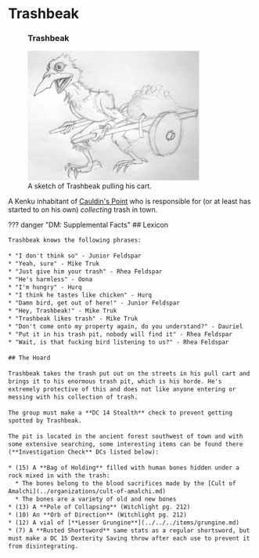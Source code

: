 # Trashbeak

<figure class="infobox right">
  <h3>Trashbeak</h3>
  <a href="/assets/images/trashbeak-full.png">
    <img src="/assets/images/trashbeak-tiny.png" />
  </a>
  <figcaption>
    A sketch of Trashbeak pulling his cart.
  </figcaption>
</figure>

A Kenku inhabitant of [Cauldin's Point](../../../geography/settlements/cauldins-point.md) who is responsible for (or at least has started to on his own) *collecting* trash in town.

??? danger "DM: Supplemental Facts"
    ## Lexicon

    Trashbeak knows the following phrases:

    * "I don't think so" - Junior Feldspar
    * "Yeah, sure" - Mike Truk
    * "Just give him your trash" - Rhea Feldspar
    * "He's harmless" - Oona
    * "I'm hungry" - Hurq
    * "I think he tastes like chicken" - Hurq
    * "Damn bird, get out of here!" - Junior Feldspar
    * "Hey, Trashbeak!" - Mike Truk
    * "Trashbeak likes trash" - Mike Truk
    * "Don't come onto my property again, do you understand?" - Dauriel
    * "Put it in his trash pit, nobody will find it" - Rhea Feldspar
    * "Wait, is that fucking bird listening to us?" - Rhea Feldspar

    ## The Hoard

    Trashbeak takes the trash put out on the streets in his pull cart and brings it to his enormous trash pit, which is his horde. He's extremely protective of this and does not like anyone entering or messing with his collection of trash.

    The group must make a **DC 14 Stealth** check to prevent getting spotted by Trashbeak.

    The pit is located in the ancient forest southwest of town and with some extensive searching, some interesting items can be found there (**Investigation Check** DCs listed below):

    * (15) A **Bag of Holding** filled with human bones hidden under a rock mixed in with the trash:
      * The bones belong to the blood sacrifices made by the [Cult of Amalchi](../organizations/cult-of-amalchi.md)
      * The bones are a variety of old and new bones
    * (13) A **Pole of Collapsing** (Witchlight pg. 212)
    * (10) An **Orb of Direction** (Witchlight pg. 212)
    * (12) A vial of [**Lesser Grungine**](../../../items/grungine.md)
    * (7) A **Rusted Shortsword** same stats as a regular shortsword, but must make a DC 15 Dexterity Saving throw after each use to prevent it from disintegrating.
